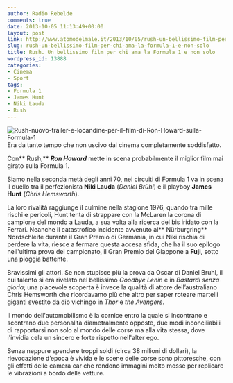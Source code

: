 ```yaml
---
author: Radio Rebelde
comments: true
date: 2013-10-05 11:13:49+00:00
layout: post
link: http://www.atomodelmale.it/2013/10/05/rush-un-bellissimo-film-per-chi-ama-la-formula-1-e-non-solo/
slug: rush-un-bellissimo-film-per-chi-ama-la-formula-1-e-non-solo
title: Rush. Un bellissimo film per chi ama la Formula 1 e non solo
wordpress_id: 13888
categories:
- Cinema
- Sport
tags:
- Formula 1
- James Hunt
- Niki Lauda
- Rush
---
```


![Rush-nuovo-trailer-e-locandine-per-il-film-di-Ron-Howard-sulla-Formula-1](http://www.atomodelmale.it/wp-content/uploads/2013/10/Rush-nuovo-trailer-e-locandine-per-il-film-di-Ron-Howard-sulla-Formula-1-300x175.jpg)Era da tanto tempo che non uscivo dal cinema completamente soddisfatto.

Con** Rush,** _**Ron Howard**_ mette in scena probabilmente il miglior film mai girato sulla Formula 1.

Siamo nella seconda metà degli anni 70, nei circuiti di Formula 1 va in scena il duello tra il perfezionista **Niki Lauda** (_Daniel Brühl_) e il playboy **James Hunt** (_Chris Hemsworth_).

La loro rivalità raggiunge il culmine nella stagione 1976, quando tra mille rischi e pericoli, Hunt tenta di strappare con la McLaren la corona di campione del mondo a Lauda, a sua volta alla ricerca del bis iridato con la Ferrari. Neanche il catastrofico incidente avvenuto al** Nürburgring** Nordschleife durante il Gran Premio di Germania, in cui Niki rischia di perdere la vita, riesce a fermare questa accesa sfida, che ha il suo epilogo nell'ultima prova del campionato, il Gran Premio del Giappone a **Fuji**, sotto una pioggia battente.



Bravissimi gli attori. Se non stupisce più la prova da Oscar di Daniel Bruhl, il cui talento si era rivelato nel bellissimo _Goodbye Lenin_ e in _Bastardi senza gloria_; una piacevole scoperta è invece la qualità di attore dell’australiano Chris Hemsworth che ricordavamo più che altro per saper roteare martelli giganti svestito da dio vichingo in _Thor_ e _the Avengers_.

Il mondo dell'automobilismo è la cornice entro la quale si incontrano e scontrano due personalità diametralmente opposte, due modi inconciliabili di rapportarsi non solo al mondo delle corse ma alla vita stessa, dove l'invidia cela un sincero e forte rispetto nell'alter ego.

Senza neppure spendere troppi soldi (circa 38 milioni di dollari), la rievocazione d’epoca è vivida e le scene delle corse sono pittoresche, con gli effetti delle camera car che rendono immagini molto mosse per replicare le vibrazioni a bordo delle vetture.

